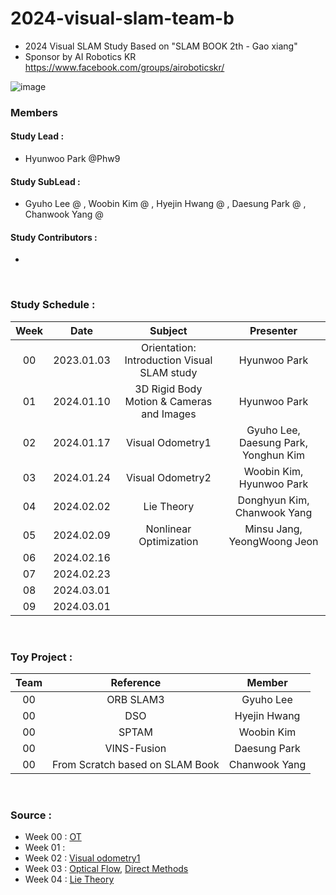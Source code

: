# 2024-visual-slam-team-b
- 2024 Visual SLAM Study Based on "SLAM BOOK 2th - Gao xiang"
- Sponsor by AI Robotics KR https://www.facebook.com/groups/airoboticskr/

![image](https://user-images.githubusercontent.com/10994112/93724065-e31f1d00-fbde-11ea-8f08-ccb9d834cb42.png)

### Members
#### Study Lead : 
 - Hyunwoo Park @Phw9 
#### Study SubLead :
 - Gyuho Lee @ , Woobin Kim @ , Hyejin Hwang @ , Daesung Park @ , Chanwook Yang @

#### Study Contributors :
 - 

</br>

### Study Schedule :
|  Week   |    Date    |                    Subject                    |             Presenter             |
| :--: | :--------: | :-----------------------------------------------: | :----------------------------: |
| 00 | 2023.01.03 |     Orientation: Introduction Visual SLAM study     |         Hyunwoo Park           |
| 01 | 2024.01.10 |        3D Rigid Body Motion & Cameras and Images    |         Hyunwoo Park           |
| 02 | 2024.01.17 |       Visual Odometry1          |         Gyuho Lee, Daesung Park, Yonghun Kim         |
| 03 | 2024.01.24 |       Visual Odometry2          |       Woobin Kim, Hyunwoo Park      |
| 04 | 2024.02.02 |      Lie Theory                 |        Donghyun Kim, Chanwook Yang     |
| 05 | 2024.02.09 |      Nonlinear Optimization     |     Minsu Jang, YeongWoong Jeon       |
| 06 | 2024.02.16 |                                                   |                                |
| 07 | 2024.02.23 |                                                   |                                |
| 08 | 2024.03.01 |                                                   |                                |
| 09 | 2024.03.01 |                                                   |                                |

</br>

### Toy Project : 
|  Team   |                    Reference                    |             Member             |
| :--: |  :-----------------------------------------------: | :----------------------------: |
| 00 |      ORB SLAM3     |         Gyuho Lee           |
| 00 |      DSO      |         Hyejin Hwang           |
| 00 |      SPTAM     |         Woobin Kim           |
| 00 |      VINS-Fusion     |         Daesung Park           |
| 00 | From Scratch based on SLAM Book | Chanwook Yang |
</br>

### Source :
- Week 00 : [OT](https://drive.google.com/file/d/12GVonTtN2V3nwlWcwI9yH0BO5n3UcWTq/view?usp=sharing)
- Week 01 :
- Week 02 : [Visual odometry1](https://drive.google.com/file/d/1OxC031YWEPCOOt8kqoZ_XSmpvRusKEoF/view?usp=sharing)
- Week 03 : [Optical Flow](https://drive.google.com/file/d/1xBfjDCraVZuvGe7qCUy5yeXJd_vFFb2a/view?usp=sharing), [Direct Methods](https://drive.google.com/file/d/1VOey1Ba5x4SsYZb8GCrMVO-1E4Kll3GZ/view?usp=sharing)
- Week 04 : [Lie Theory]()
